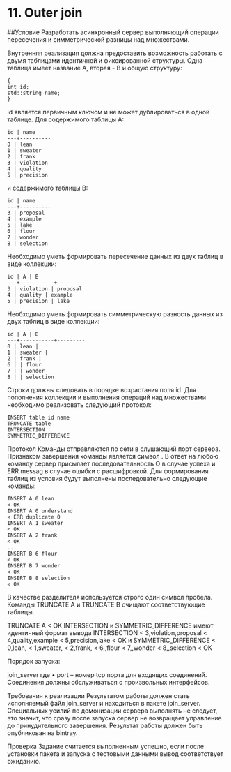 # 11. Outer join


##Условие
Разработать асинхронный сервер выполняющий операции пересечения и симметрической разницы над множествами.

Внутренняя реализация должна предоставить возможность работать с двумя таблицами идентичной и фиксированной структуры. Одна таблица имеет название A, вторая - B и общую структуру:


```
{
int id;
std::string name;
}
```
id является первичным ключом и не может дублироваться в одной таблице.
Для содержимого таблицы A:

```
id | name
---+----------
0 | lean
1 | sweater
2 | frank
3 | violation
4 | quality
5 | precision
```
и содержимого таблицы B:


```
id | name
---+----------
3 | proposal
4 | example
5 | lake
6 | flour
7 | wonder
8 | selection
```
Необходимо уметь формировать пересечение данных из двух таблиц в виде коллекции:


```
id | A | B
---+-----------+---------
3 | violation | proposal
4 | quality | example
5 | precision | lake
```
Необходимо уметь формировать симметрическую разность данных из двух таблиц в виде коллекции:


```
id | A | B
---+-----------+---------
0 | lean |
1 | sweater |
2 | frank |
6 | | flour
7 | | wonder
8 | | selection
```
Строки должны следовать в порядке возрастания поля id. Для пополнения коллекции и выполнения операций над множествами необходимо реализовать следующий протокол:


```
INSERT table id name
TRUNCATE table
INTERSECTION
SYMMETRIC_DIFFERENCE
```

Протокол
Команды отправляются по сети в слушающий порт сервера. Признаком завершения команды является символ
. В ответ на любою команду сервер присылает последовательность O
в случае успеха и ERR messag
в случае ошибки с расшифровкой. Для формирования таблиц из условия будут выполнены последовательно следующие команды:


```
INSERT A 0 lean
< OK
INSERT A 0 understand
< ERR duplicate 0
INSERT A 1 sweater
< OK
INSERT A 2 frank
< OK
...
INSERT B 6 flour
< OK
INSERT B 7 wonder
< OK
INSERT B 8 selection
< OK
```
В качестве разделителя используется строго один символ пробела. Команды TRUNCATE A и TRUNCATE B очищают соответствующие таблицы.



TRUNCATE A
< OK
INTERSECTION и SYMMETRIC_DIFFERENCE имеют идентичный формат вывода
INTERSECTION
< 3,violation,proposal
< 4,quality,example
< 5,precision,lake
< OK
и
SYMMETRIC_DIFFERENCE
< 0,lean,
< 1,sweater,
< 2,frank,
< 6,,flour
< 7,,wonder
< 8,,selection
< OK


Порядок запуска:


join_server <port>
где • port – номер tcp порта для входящих соединений. Соединения должны обслуживаться с произвольных интерфейсов.



Требования к реализации
Результатом работы должен стать исполняемый файл join_server и находиться в пакете join_server. Специальных усилий по демонизации сервера выполнять не следует, это значит, что сразу после запуска сервер не возвращает управление до принудительного завершения. Результат работы должен быть опубликован на bintray.



Проверка
Задание считается выполненным успешно, если после установки пакета и запуска с тестовыми данными вывод соответствует ожиданию.